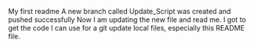 My first readme
A new branch called Update_Script was created and pushed successfully
Now I am updating the new file and read me. I got to get the code I can use for a git update local files, especially this README file.
